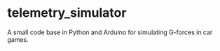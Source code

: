 telemetry_simulator
===================

A small code base in Python and Arduino for simulating G-forces in car games. 
